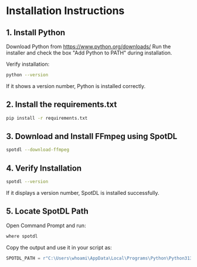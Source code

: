 
# Installation Instructions

## 1. Install Python
Download Python from https://www.python.org/downloads/
Run the installer and check the box "Add Python to PATH" during installation.

Verify installation:
```sh
python --version
```
If it shows a version number, Python is installed correctly.

## 2. Install the requirements.txt
```sh
pip install -r requirements.txt
```

## 3. Download and Install FFmpeg using SpotDL
```sh
spotdl --download-ffmpeg
```

## 4. Verify Installation
```sh
spotdl --version
```

If it displays a version number, SpotDL is installed successfully.

## 5. Locate SpotDL Path
Open Command Prompt and run:
```sh
where spotdl
```
Copy the output and use it in your script as:
```python
SPOTDL_PATH = r"C:\Users\whoami\AppData\Local\Programs\Python\Python313\Scripts\spotdl.exe"
```
